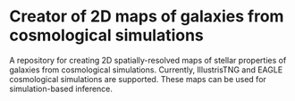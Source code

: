 # Creator of 2D maps of galaxies from cosmological simulations 
A repository for creating 2D spatially-resolved maps of stellar properties of galaxies from cosmological simulations. 
Currently, IllustrisTNG and EAGLE cosmological simulations are supported. 
These maps can be used for simulation-based inference.
